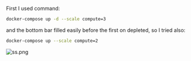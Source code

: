 First I used command:

```bash
docker-compose up -d --scale compute=3
```

and the bottom bar filled easily before the first on depleted, so I tried also:

```bash
docker-compose up --scale compute=2
```

![ss.png](screenshot)
